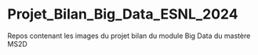 # Projet_Bilan_Big_Data_ESNL_2024
Repos contenant les images du projet bilan du module Big Data du mastère MS2D
